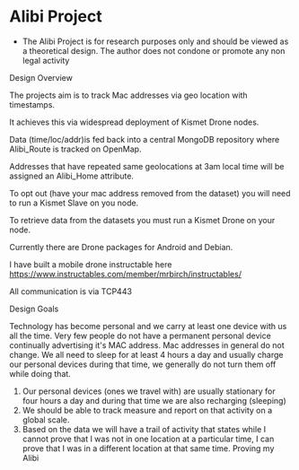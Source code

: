 # Alibi Project
* The Alibi Project is for research purposes only and should be viewed as a theoretical design.
The author does not condone or promote any non legal activity

Design Overview

The projects aim is to track Mac addresses via geo location with timestamps.

It achieves this via widespread deployment of Kismet Drone nodes.

Data (time/loc/addr)is fed back into a central MongoDB repository where Alibi_Route is tracked on OpenMap.

Addresses that have repeated same geolocations at 3am local time will be assigned an Alibi_Home attribute.

To opt out (have your mac address removed from the dataset) you will need to run a Kismet Slave on you node.

To retrieve data from the datasets you must run a Kismet Drone on your node.

Currently there are Drone packages for Android and Debian.

I have built a mobile drone instructable here https://www.instructables.com/member/mrbirch/instructables/

All communication is via TCP443

Design Goals

Technology has become personal and we carry at least one device with us all the time. Very few people do not have a permanent personal device continually advertising it's MAC address. Mac addresses in general do not change. We all need to sleep for at least 4 hours a day and usually charge our personal devices during that time, we generally do not turn them off while doing that.
1. Our personal devices (ones we travel with) are usually stationary for four hours a day and during that time we are also recharging (sleeping)
2. We should be able to track measure and report on that activity on a global scale.
3. Based on the data we will have a trail of activity that states while I cannot prove that I was not in one location at a particular time, I can prove that I was in a different location at that same time. Proving my Alibi
